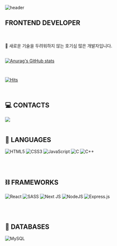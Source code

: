 ![header](https://capsule-render.vercel.app/api?type=waving&color=gradient&customColorList=252,186,3&height=300&section=header&text=YOUNGSEO-KIM&fontSize=90)


## FRONTEND DEVELOPER

<br /> 
<br />
💪 새로운 기술을 두려워하지 않는 호기심 많은 개발자입니다.

<br />
<br />

[![Anurag's GitHub stats](https://github-readme-stats.vercel.app/api?username=youngseoKim-kr)](https://github.com/youngseoKim-kr/github-readme-stats)

<br />

[![Hits](https://hits.seeyoufarm.com/api/count/incr/badge.svg?url=https%3A%2F%2Fgithub.com%2FyoungseoKim-kr&count_bg=%2379C83D&title_bg=%23555555&icon=&icon_color=%23E7E7E7&title=hits&edge_flat=false)](https://hits.seeyoufarm.com)

<br />

##  💻 CONTACTS

<a href="mailto:ysk5754@gmail.com"><img src="https://img.shields.io/badge/Gmail-D14836?style=for-the-badge&logo=gmail&logoColor=white&link=mailto:ysk5754@gmail.com"/></a>
<br />
<br />

## 📄 LANGUAGES
![HTML5](https://img.shields.io/badge/html5-%23E34F26.svg?style=for-the-badge&logo=html5&logoColor=white)
![CSS3](https://img.shields.io/badge/css3-%231572B6.svg?style=for-the-badge&logo=css3&logoColor=white)
![JavaScript](https://img.shields.io/badge/javascript-%23323330.svg?style=for-the-badge&logo=javascript&logoColor=%23F7DF1E)
![C](https://img.shields.io/badge/c-%2300599C.svg?style=for-the-badge&logo=c&logoColor=white)
![C++](https://img.shields.io/badge/c++-%2300599C.svg?style=for-the-badge&logo=c%2B%2B&logoColor=white)

<br />
<br />


## ⛓ FRAMEWORKS

![React](https://img.shields.io/badge/react-%2320232a.svg?style=for-the-badge&logo=react&logoColor=%2361DAFB)
![SASS](https://img.shields.io/badge/SASS-hotpink.svg?style=for-the-badge&logo=SASS&logoColor=white)
![Next JS](https://img.shields.io/badge/Next-black?style=for-the-badge&logo=next.js&logoColor=white)
![NodeJS](https://img.shields.io/badge/node.js-6DA55F?style=for-the-badge&logo=node.js&logoColor=white)
![Express.js](https://img.shields.io/badge/express.js-%23404d59.svg?style=for-the-badge&logo=express&logoColor=%2361DAFB)

<br />
<br />


## 📀 DATABASES

![MySQL](https://img.shields.io/badge/mysql-%2300f.svg?style=for-the-badge&logo=mysql&logoColor=white)

<br />
<br />
